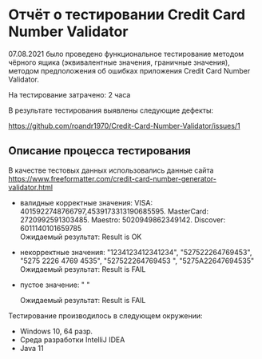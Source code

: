 # Отчёт о тестировании Credit Card Number Validator

07.08.2021  было проведено функциональное тестирование методом чёрного ящика (эквивалентные значения, граничные значения), методом предположения об ошибках приложения Credit Card Number Validator.

На тестирование затрачено: 2 часа

В результате тестирования выявлены следующие дефекты:

https://github.com/roandr1970/Credit-Card-Number-Validator/issues/1

## Описание процесса тестирования

В качестве тестовых данных использовались данные сайта https://www.freeformatter.com/credit-card-number-generator-validator.html
* валидные корректные значения: VISA: 4015922748766797,4539173313190685595. MasterCard:
  2720992591303485. Maestro: 5020949862349142. Discover: 6011140101659785  
  Ожидаемый результат: Result is OK
* некорректные значения: "1234123412341234", "527522264769453", "5275 2226 4769 4535", "527522264769453 ", "5275A22647694535"
  Ожидаемый результат: Result is FAIL
* пустое значение: " "

  Ожидаемый результат: Result is FAIL


Тестирование производилось в следующем окружении:
* Windows 10, 64 разр.
* Среда разработки IntelliJ IDEA
* Java 11
